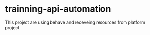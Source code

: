 # trainning-api-automation
This project are using behave and receveing resources from platform project
